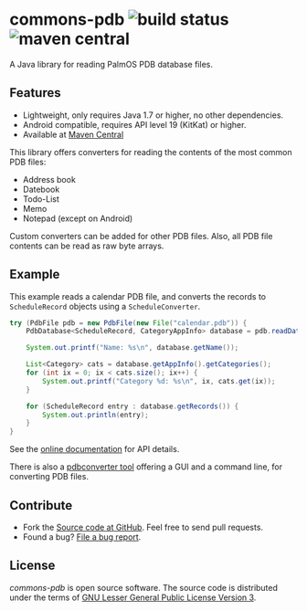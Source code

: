# commons-pdb ![build status](https://shredzone.org/badge/commons-pdb.svg) ![maven central](https://shredzone.org/maven-central/org.shredzone.commons/commons-pdb/badge.svg)

A Java library for reading PalmOS PDB database files.

## Features

* Lightweight, only requires Java 1.7 or higher, no other dependencies.
* Android compatible, requires API level 19 (KitKat) or higher.
* Available at [Maven Central](http://search.maven.org/#search|ga|1|a%3A%22commons-pdb%22)

This library offers converters for reading the contents of the most common PDB files:

* Address book
* Datebook
* Todo-List
* Memo
* Notepad (except on Android)

Custom converters can be added for other PDB files. Also, all PDB file contents can be read as raw byte arrays.

## Example

This example reads a calendar PDB file, and converts the records to `ScheduleRecord` objects using a `ScheduleConverter`.

```java
try (PdbFile pdb = new PdbFile(new File("calendar.pdb")) {
    PdbDatabase<ScheduleRecord, CategoryAppInfo> database = pdb.readDatabase(new ScheduleConverter());

    System.out.printf("Name: %s\n", database.getName());

    List<Category> cats = database.getAppInfo().getCategories();
    for (int ix = 0; ix < cats.size(); ix++) {
        System.out.printf("Category %d: %s\n", ix, cats.get(ix));
    }

    for (ScheduleRecord entry : database.getRecords()) {
        System.out.println(entry);
    }
}
```

See the [online documentation](https://shredzone.org/maven/commons-pdb/) for API details.

There is also a [pdbconverter tool](http://pdbconverter.shredzone.org/) offering a GUI and a command line, for converting PDB files.

## Contribute

* Fork the [Source code at GitHub](https://github.com/shred/commons-pdb). Feel free to send pull requests.
* Found a bug? [File a bug report](https://github.com/shred/commons-pdb/issues).

## License

_commons-pdb_ is open source software. The source code is distributed under the terms of [GNU Lesser General Public License Version 3](http://www.gnu.org/licenses/lgpl-3.0.html).
